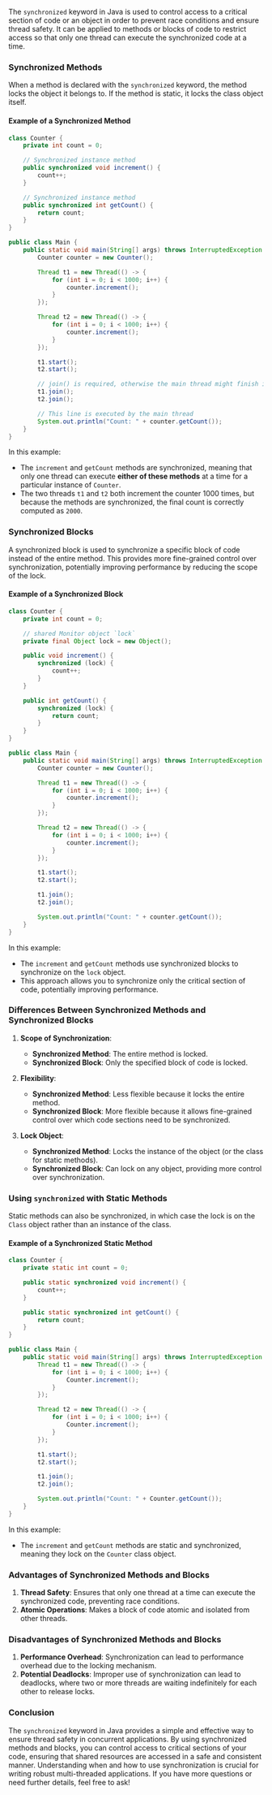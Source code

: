 The `synchronized` keyword in Java is used to control access to a critical section of code or an object in order to prevent race conditions and ensure thread safety. It can be applied to methods or blocks of code to restrict access so that only one thread can execute the synchronized code at a time. 

### Synchronized Methods

When a method is declared with the `synchronized` keyword, the method locks the object it belongs to. If the method is static, it locks the class object itself.

#### Example of a Synchronized Method

```java
class Counter {
    private int count = 0;

    // Synchronized instance method
    public synchronized void increment() {
        count++;
    }

    // Synchronized instance method
    public synchronized int getCount() {
        return count;
    }
}

public class Main {
    public static void main(String[] args) throws InterruptedException {
        Counter counter = new Counter();

        Thread t1 = new Thread(() -> {
            for (int i = 0; i < 1000; i++) {
                counter.increment();
            }
        });

        Thread t2 = new Thread(() -> {
            for (int i = 0; i < 1000; i++) {
                counter.increment();
            }
        });

        t1.start();
        t2.start();

        // join() is required, otherwise the main thread might finish its execution and print the value of count. Inconsistent output
        t1.join();
        t2.join();

        // This line is executed by the main thread
        System.out.println("Count: " + counter.getCount());
    }
}
```

In this example:
- The `increment` and `getCount` methods are synchronized, meaning that only one thread can execute **either of these methods** at a time for a particular instance of `Counter`.
- The two threads `t1` and `t2` both increment the counter 1000 times, but because the methods are synchronized, the final count is correctly computed as `2000`.

### Synchronized Blocks

A synchronized block is used to synchronize a specific block of code instead of the entire method. This provides more fine-grained control over synchronization, potentially improving performance by reducing the scope of the lock.

#### Example of a Synchronized Block

```java
class Counter {
    private int count = 0;

    // shared Monitor object `lock`
    private final Object lock = new Object(); 

    public void increment() {
        synchronized (lock) {
            count++;
        }
    }

    public int getCount() {
        synchronized (lock) {
            return count;
        }
    }
}

public class Main {
    public static void main(String[] args) throws InterruptedException {
        Counter counter = new Counter();

        Thread t1 = new Thread(() -> {
            for (int i = 0; i < 1000; i++) {
                counter.increment();
            }
        });

        Thread t2 = new Thread(() -> {
            for (int i = 0; i < 1000; i++) {
                counter.increment();
            }
        });

        t1.start();
        t2.start();

        t1.join();
        t2.join();

        System.out.println("Count: " + counter.getCount());
    }
}
```

In this example:
- The `increment` and `getCount` methods use synchronized blocks to synchronize on the `lock` object.
- This approach allows you to synchronize only the critical section of code, potentially improving performance.

### Differences Between Synchronized Methods and Synchronized Blocks

1. **Scope of Synchronization**:
   - **Synchronized Method**: The entire method is locked.
   - **Synchronized Block**: Only the specified block of code is locked.

2. **Flexibility**:
   - **Synchronized Method**: Less flexible because it locks the entire method.
   - **Synchronized Block**: More flexible because it allows fine-grained control over which code sections need to be synchronized.

3. **Lock Object**:
   - **Synchronized Method**: Locks the instance of the object (or the class for static methods).
   - **Synchronized Block**: Can lock on any object, providing more control over synchronization.

### Using `synchronized` with Static Methods

Static methods can also be synchronized, in which case the lock is on the `Class` object rather than an instance of the class.

#### Example of a Synchronized Static Method

```java
class Counter {
    private static int count = 0;

    public static synchronized void increment() {
        count++;
    }

    public static synchronized int getCount() {
        return count;
    }
}

public class Main {
    public static void main(String[] args) throws InterruptedException {
        Thread t1 = new Thread(() -> {
            for (int i = 0; i < 1000; i++) {
                Counter.increment();
            }
        });

        Thread t2 = new Thread(() -> {
            for (int i = 0; i < 1000; i++) {
                Counter.increment();
            }
        });

        t1.start();
        t2.start();

        t1.join();
        t2.join();

        System.out.println("Count: " + Counter.getCount());
    }
}
```

In this example:
- The `increment` and `getCount` methods are static and synchronized, meaning they lock on the `Counter` class object.

### Advantages of Synchronized Methods and Blocks

1. **Thread Safety**: Ensures that only one thread at a time can execute the synchronized code, preventing race conditions.
2. **Atomic Operations**: Makes a block of code atomic and isolated from other threads.

### Disadvantages of Synchronized Methods and Blocks

1. **Performance Overhead**: Synchronization can lead to performance overhead due to the locking mechanism.
2. **Potential Deadlocks**: Improper use of synchronization can lead to deadlocks, where two or more threads are waiting indefinitely for each other to release locks.

### Conclusion

The `synchronized` keyword in Java provides a simple and effective way to ensure thread safety in concurrent applications. By using synchronized methods and blocks, you can control access to critical sections of your code, ensuring that shared resources are accessed in a safe and consistent manner. Understanding when and how to use synchronization is crucial for writing robust multi-threaded applications. If you have more questions or need further details, feel free to ask!